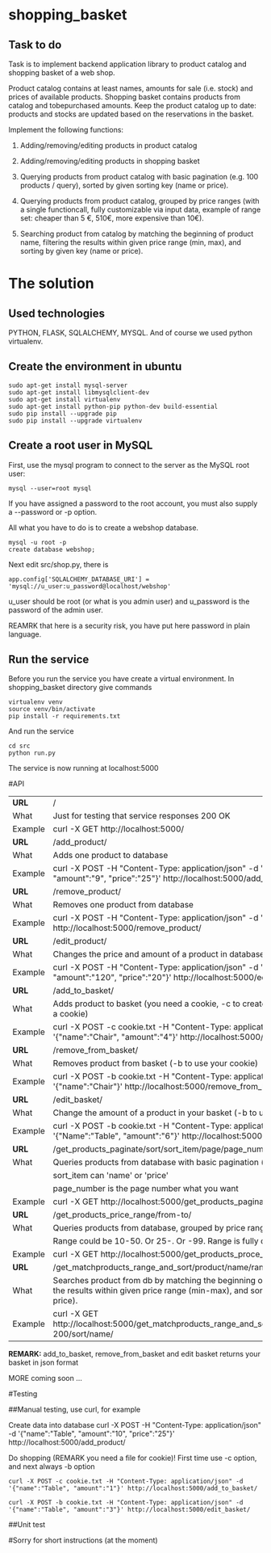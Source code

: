 # shopping_basket

## Task to do

Task is to implement backend application library to product catalog and shopping basket of a web shop.

Product catalog contains at least names, amounts for sale (i.e. stock) and prices of available products.
Shopping basket contains products from catalog and to­be­purchased amounts.
Keep the product catalog up to date: products and stocks are updated based on the reservations in the basket.

Implement the following functions:

1. Adding/removing/editing products in product catalog

2. Adding/removing/editing products in shopping basket

3. Querying products from product catalog with basic pagination (e.g. 100 products / query), sorted by given sorting key (name or price).

4. Querying products from product catalog, grouped by price ranges (with a single functioncall,
   fully customizable via input data, example of range set: cheaper than 5 €, 5­10€,
   more expensive than 10€).

5. Searching product from catalog by matching the beginning of product name,
   filtering the results within given price range (min, max), and sorting by given key (name or price).

# The solution

## Used technologies

PYTHON, FLASK, SQLALCHEMY, MYSQL.
And of course we used python virtualenv.

## Create the environment in ubuntu

    sudo apt-get install mysql-server
    sudo apt-get install libmysqlclient-dev
    sudo apt-get install virtualenv
    sudo apt-get install python-pip python-dev build-essential
    sudo pip install --upgrade pip
    sudo pip install --upgrade virtualenv

## Create a root user in MySQL

First, use the mysql program to connect to the server as the MySQL root user:


    mysql --user=root mysql


If you have assigned a password to the root account, you must also supply a --password or -p option.

All what you have to do is to create a webshop database.

    mysql -u root -p
    create database webshop;

Next edit src/shop.py, there is

    app.config['SQLALCHEMY_DATABASE_URI'] = 'mysql://u_user:u_password@localhost/webshop'

u_user should be root (or what is you admin user)
and u_password is the password of the admin user.

REAMRK that here is a security risk, you have put here password in plain language.

## Run the service

Before you run the service you have create a virtual environment.
In shopping_basket directory give commands

    virtualenv venv
    source venv/bin/activate
    pip install -r requirements.txt

And run the service

    cd src
    python run.py

The service is now running at localhost:5000

#API

| | |
| ------------- |:-------------|
| **URL** | / |
| What | Just for testing that service responses 200 OK|
| Example | curl -X GET http://localhost:5000/ |
| **URL**  | /add_product/ |
| What | Adds one product to database |
| Example | curl -X POST -H "Content-Type: application/json" -d '{"name":"Table", "amount":"9", "price":"25"}' http://localhost:5000/add_product/ |
| **URL**  | /remove_product/ |
| What | Removes one product from database |
| Example | curl -X POST -H "Content-Type: application/json" -d '{"name":"Table"}' http://localhost:5000/remove_product/ |
| **URL**  | /edit_product/ |
| What | Changes the price and amount of a product in database |
| Example | curl -X POST -H "Content-Type: application/json" -d '{"name":"Table", "amount":"120", "price":"20"}' http://localhost:5000/edit_product/ |
| **URL**  | /add_to_basket/ |
| What | Adds product to basket (you need a cookie, -c to create a new cookie, -b to use a cookie) |
| Example | curl -X POST -c cookie.txt -H "Content-Type: application/json" -d '{"name":"Chair", "amount":"4"}' http://localhost:5000/add_to_basket/|
| **URL**  | /remove_from_basket/ |
| What | Removes product from basket (-b to use your cookie)|
| Example | curl -X POST -b cookie.txt -H "Content-Type: application/json" -d '{"name":"Chair"}' http://localhost:5000/remove_from_basket/|
| **URL** | /edit_basket/ |
| What | Change the amount of a product in your basket (-b to use your cookie)|
| Example | curl -X POST -b cookie.txt -H "Content-Type: application/json" -d '{"Name":"Table", "amount":"6"}' http://localhost:5000/edit_basket/ |
| **URL** | /get_products_paginate/sort/sort_item/page/page_number/ |
| What | Queries products from database with basic pagination (now 5 products per page)|
| | sort_item can 'name' or 'price' |
| | page_number is the page number what you want |
| Example | curl -X GET http://localhost:5000/get_products_paginate/sort/name/page/1/
| **URL** | /get_products_price_range/from-to/ |
| What | Queries products from database, grouped by price ranges |
| | Range could be 10-50. Or 25-. Or -99. Range is fully customizable |
| Example | curl -X GET http://localhost:5000/get_products_proce_range/200-300/ |
| **URL** | /get_matchproducts_range_and_sort/product/name/range/from_to/sort/sort_item/ |
| What | Searches product from db by matching the beginning of product name, filtering the results within given price range (min-max), and sorting by given key (name or price). |
| Example | curl -X GET http://localhost:5000/get_matchproducts_range_and_sort/product/Ta/range/0-200/sort/name/|

**REMARK:** add_to_basket, remove_from_basket and edit basket returns your basket in json format

MORE coming soon ...

#Testing

##Manual testing, use curl, for example

Create data into database
    curl -X POST -H "Content-Type: application/json" -d '{"name":"Table", "amount":"10", "price":"25"}' http://localhost:5000/add_product/

Do shopping (REMARK you need a file for cookie)!
First time use -c option, and next always -b option

    curl -X POST -c cookie.txt -H "Content-Type: application/json" -d '{"name":"Table", "amount":"1"}' http://localhost:5000/add_to_basket/

    curl -X POST -b cookie.txt -H "Content-Type: application/json" -d '{"name":"Table", "amount":"3"}' http://localhost:5000/edit_basket/

##Unit test




#Sorry for short instructions (at the moment)
